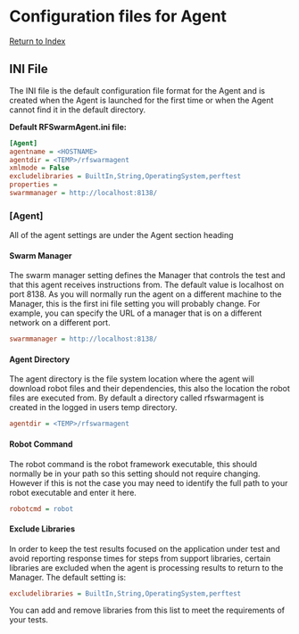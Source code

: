 # Configuration files for Agent
[Return to Index](README.md)

## INI File
The INI file is the default configuration file format for the Agent and is created when the Agent is launched for the first time or when the Agent cannot find it in the default directory.

**Default RFSwarmAgent.ini file:**
```ini
[Agent]
agentname = <HOSTNAME>
agentdir = <TEMP>/rfswarmagent
xmlmode = False
excludelibraries = BuiltIn,String,OperatingSystem,perftest
properties = 
swarmmanager = http://localhost:8138/
```

### [Agent]
All of the agent settings are under the Agent section heading

#### Swarm Manager
The swarm manager setting defines the Manager that controls the test and that this agent receives instructions from. The default value is localhost on port 8138. As you will normally run the agent on a different machine to the Manager, this is the first ini file setting you will probably change. For example, you can specify the URL of a manager that is on a different network on a different port.
```ini
swarmmanager = http://localhost:8138/
```

#### Agent Directory
The agent directory is the file system location where the agent will download robot files and their dependencies, this also the location the robot files are executed from.
By default a directory called rfswarmagent is created in the logged in users temp directory.
```ini
agentdir = <TEMP>/rfswarmagent
```

#### Robot Command
The robot command is the robot framework executable, this should normally be in your path so this setting should not require changing. However if this is not the case you may need to identify the full path to your robot executable and enter it here.
```ini
robotcmd = robot
```

#### Exclude Libraries
In order to keep the test results focused on the application under test and avoid reporting response times for steps from support libraries, certain libraries are excluded when the agent is processing results to return to the Manager. The default setting is:
```ini
excludelibraries = BuiltIn,String,OperatingSystem,perftest
```
You can add and remove libraries from this list to meet the requirements of your tests.
